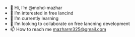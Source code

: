 - 👋 Hi, I’m @mohd-mazhar
- 👀 I’m interested in free lancind
- 🌱 I’m currently learning 
- 💞️ I’m looking to collaborate on free lancning development 
- 📫 How to reach me mazharm325@gmail.com 

<!---
mohd-mazhar/mohd-mazhar is a ✨ special ✨ repository because its `README.md` (this file) appears on your GitHub profile.
You can click the Preview link to take a look at your changes.
--->
